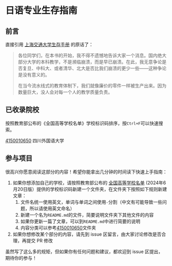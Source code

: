 # 日语专业生存指南

## 前言

直接引用 [上海交通大学生存手册](https://survivesjtu.gitbook.io/survivesjtumanual) 的原话了：

> 各位同学们，在本书的开始，我不得不遗憾地告诉大家一个消息。国内绝大部分大学的本科教学，不是濒临崩溃，而是早已崩溃。在此，我无意争论是否复旦、中科大、或者清华、北大是否比我们崩溃的更少一些——这种争论是没有意义的。
>
> 在当今流水线式的教育体制下，我们就像廉价的零件一样被生产出来。因为数量巨大，没人会对每一个人的教学质量负责。

## 已收录院校

按照教育部公布的《全国高等学校名单》学校标识码排序，按`Ctrl+F`可以快速搜索。

[4150010650](4150010650) 四川外国语大学

## 参与项目

很高兴你愿意阅读这部分的内容！希望你能拿出几分钟的时间读下快速上手指南：

1. 如果你想添加自己的学校，请按照教育部公布的 [全国高等学校名单](http://www.moe.gov.cn/jyb_xxgk/s5743/s5744/A03/202406/t20240621_1136990.html) (2024年6月20日版）提供的学校标识码新建一个文件夹，在文件夹下按照如下规则新建文章：
    1. 文件名统一使用英文，单词与单词之间使用`-`分割（中文有可能导致一些问题，所以请使用英文命名）
    2. 新建一个名为`README.md`的文件，简要说明文件夹下其他文件的内容
    3. 如果你更新一篇了文章，可以到`README.md`中进行简要的说明
    4. 内容分类可以参考[4150010650](4150010650)文件夹
2. 如果你想修改某个部分的内容，请先到 issue 区留言，由大家讨论修改是否合理，再提交 PR 修改

虽然写了这么多的规矩，但如果你有任何问题和建议，都欢迎到 issue 区提出，期待你的参与！

